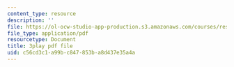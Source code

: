 ```yaml
---
content_type: resource
description: ''
file: https://ol-ocw-studio-app-production.s3.amazonaws.com/courses/res-6-012-introduction-to-probability-spring-2018/c56cd3c1a99bc847853ba8d437e35a4a_Xwd4ABlO0Dc.pdf
file_type: application/pdf
resourcetype: Document
title: 3play pdf file
uid: c56cd3c1-a99b-c847-853b-a8d437e35a4a
---
```

